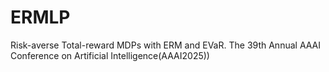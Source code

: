 # ERMLP
Risk-averse Total-reward MDPs with ERM and EVaR. The 39th Annual AAAI Conference on Artificial Intelligence(AAAI2025))
